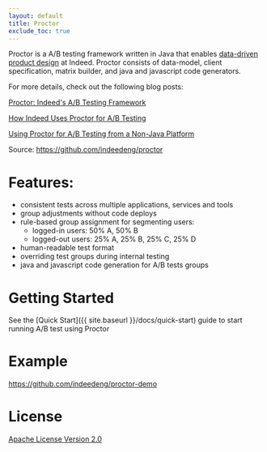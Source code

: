 ```yaml
---
layout: default
title: Proctor
exclude_toc: true
---
```


Proctor is a A/B testing framework written in Java that enables [data-driven product design](http://engineering.indeed.com/blog/2013/05/indeedeng-data-driven-product-design-slides-video/) at Indeed. Proctor consists of data-model, client specification, matrix builder, and java and javascript code generators.

For more details, check out the following blog posts:

[Proctor: Indeed's A/B Testing Framework](http://engineering.indeed.com/blog/2014/06/proctor-a-b-testing-framework/)

[How Indeed Uses Proctor for A/B Testing](http://engineering.indeed.com/blog/2014/11/how-indeed-uses-proctor-for-a-b-testing/)

[Using Proctor for A/B Testing from a Non-Java Platform](http://engineering.indeed.com/blog/2014/09/proctor-pipet-ab-testing-service/)

Source: https://github.com/indeedeng/proctor

# Features:
- consistent tests across multiple applications, services and tools
- group adjustments without code deploys
- rule-based group assignment for segmenting users:
  - logged-in users: 50% A, 50% B 
  - logged-out users: 25% A, 25% B, 25% C, 25% D
- human-readable test format
- overriding test groups during internal testing
- java and javascript code generation for A/B tests groups

# Getting Started
See the [Quick Start]({{ site.baseurl }}/docs/quick-start) guide to start running A/B test using Proctor

# Example
https://github.com/indeedeng/proctor-demo

# License

[Apache License Version 2.0](https://github.com/indeedeng/proctor/blob/master/LICENSE)
